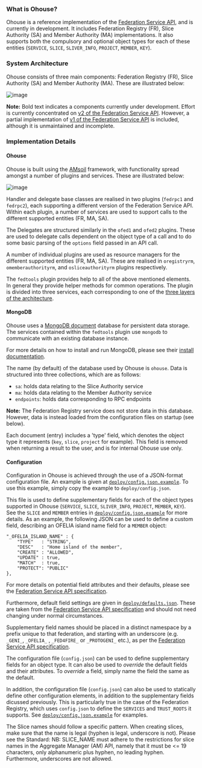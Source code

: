 ### What is Ohouse?

Ohouse is a reference implementation of the [Federation Service API](http://groups.geni.net/geni/wiki/CommonFederationAPIv2), and is currently in development. It includes Federation Registry (FR), Slice Authority (SA) and Member Authority (MA) implementations. It also supports both the compulsory and optional object types for each of these entities (`SERVICE`, `SLICE`, `SLIVER_INFO`, `PROJECT`, `MEMBER`, `KEY`).

### System Architecture

Ohouse consists of three main components: Federation Registry (FR), Slice Authority (SA) and Member Authority (MA). These are illustrated below:

![image](https://raw.githubusercontent.com/motine/Ohouse/development/docs/ohouse_high_level.png)

**Note:** Bold text indicates a components currently under development. Effort is currently concentrated on [v2 of the Federation Service API](http://groups.geni.net/geni/wiki/CommonFederationAPIv2). However, a partial implementation of [v1 of the Federation Service API](http://groups.geni.net/geni/wiki/CommonFederationAPIv1) is included, although it is unmaintained and incomplete.

### Implementation Details

#### Ohouse

Ohouse is built using the [AMsoil](https://github.com/motine/AMsoil) framework, with functionality spread amongst a number of plugins and services. These are illustrated below:

![image](https://raw.githubusercontent.com/motine/Ohouse/development/docs/ohouse_technical.png)

Handler and delegate base classes are realised in two plugins (`fedrpc1` and `fedrpc2`), each supporting a different version of the Federation Service API. Within each plugin, a number of services are used to support calls to the different supported entities (FR, MA, SA).

The Delegates are structured similarly in the `ofed1` and `ofed2` plugins. These are used to delegate calls dependent on the object type of a call and to do some basic parsing of the `options` field passed in an API call.

A number of individual plugins are used as resource managers for the different supported entities (FR, MA, SA). These are realised in `oregistryrm`, `omemberauthorityrm`, and `osliceauthorityrm` plugins respectively.

The `fedtools` plugin provides help to all of the above mentioned elements. In general they provide helper methods for common operations. The plugin is divided into three services, each corresponding to one of the [three layers of the architecture](https://github.com/motine/Ohouse/docs/ohouse_high_level.png).

#### MongoDB

Ohouse uses a [MongoDB document](https://www.mongodb.org/) database for persistent data storage. The services contained within the `fedtools` plugin use `mongodb` to communicate with an existing database instance.

For more details on how to install and run MongoDB, please see their [install documentation](http://docs.mongodb.org/manual/installation/). 

The name (by default) of the database used by Ohouse is `ohouse`. Data is structured into three collections, which are as follows:

* `sa`: holds data relating to the Slice Authority service
* `ma`:  holds data relating to the Member Authority service
* `endpoints`:  holds data corresponding to RPC endpoints

**Note:** The Federation Registry service does not store data in this database. However, data is instead loaded from the configuration files on startup (see below).

Each document (entry) includes a 'type' field, which denotes the object type it represents (`key`, `slice`, `project` for example). This field is removed when returning a result to the user, and is for internal Ohouse use only.

#### Configuration 

Configuration in Ohouse is achieved through the use of a JSON-format configuration file. An example is given at [`deploy/config.json.example`](https://github.com/motine/Ohouse/deploy/config.json.example). To use this example, simply copy the example to `deploy/config.json`.

This file is used to define supplementary fields for each of the object types supported in Ohouse (`SERVICE`, `SLICE`, `SLIVER_INFO`, `PROJECT`, `MEMBER`, `KEY`). See the `SLICE` and `MEMBER` entries in [`deploy/config.json.example`](https://github.com/motine/Ohouse/deploy/config.json.example) for more details. As an example, the following JSON can be used to define a custom field, describing an OFELIA island name field for a `MEMBER` object:


```
"_OFELIA_ISLAND_NAME" : {
	"TYPE"   : "STRING",
	"DESC"   : "Home island of the member",
	"CREATE" : "ALLOWED",
	"UPDATE" : true,
 	"MATCH"  : true,
	"PROTECT": "PUBLIC"
},
```
For more details on potential field attributes and their defaults, please see the [Federation Service API specification](http://groups.geni.net/geni/wiki/CommonFederationAPIv2).

Furthermore, default field settings are given in [`deploy/defaults.json`](https://github.com/motine/Ohouse/deploy/defaults.json). These are taken from the [Federation Service API specification](http://groups.geni.net/geni/wiki/CommonFederationAPIv2) and should not need changing under normal circumstances.

Supplementary field names should be placed in a distinct namespace by a prefix unique to that federation, and starting with an underscore (e.g. `_GENI_`, `_OFELIA_` , `_FED4FIRE_` or `_PROTOGENI_` etc.), as per the [Federation Service API specification](http://groups.geni.net/geni/wiki/CommonFederationAPIv2).

The configuration file (`config.json`) can be used to define supplementary fields for an object type. It can also be used to *override* the default fields and their attributes. To *override* a field, simply name the field the same as the default.

In addition, the configuration file (`config.json`) can also be used to statically define other configuration elements, in addition to the supplementary fields dicussed previously. This is particularly true in the case of the Federation Registry, which uses `config.json` to define the `SERVICES` and `TRUST_ROOTS` it supports. See [`deploy/config.json.example`](https://github.com/motine/Ohouse/deploy/config.json.example) for examples.

The Slice names should follow a specific pattern. When creating slices, make sure that the name is legal (hyphen is legal, underscore is not). Please see the Standard: NB: SLICE_NAME must adhere to the restrictions for slice names in the Aggregate Manager (AM) API, namely that it must be <= 19 characters, only alphanumeric plus hyphen, no leading hyphen. Furthermore, underscores are not allowed. 
